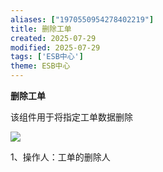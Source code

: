 ```yaml
---
aliases: ["1970550954278402219"]
title: 删除工单
created: 2025-07-29
modified: 2025-07-29
tags: ['ESB中心']
theme: ESB中心
---
```


**删除工单**

该组件用于将指定工单数据删除

![](https://myhelpdoc.oss-cn-heyuan.aliyuncs.com/mdimages/178c80f8a1e530a688ec1a01d9e43400.jpg)

1、操作人：工单的删除人

